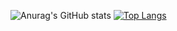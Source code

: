![Anurag's GitHub stats](https://github-readme-stats.vercel.app/api?username=luolikong950412&show_icons=true&theme=dracula&)
[![Top Langs](https://github-readme-stats.vercel.app/api/top-langs/?username=luolikong950412)](https://github.com/anuraghazra/github-readme-stats)


<!--
**luolikong950412/luolikong950412** is a ✨ _special_ ✨ repository because its `README.md` (this file) appears on your GitHub profile.

Here are some ideas to get you started:

- 🔭 I’m currently working on ...
- 🌱 I’m currently learning ...
- 👯 I’m looking to collaborate on ...
- 🤔 I’m looking for help with ...
- 💬 Ask me about ...
- 📫 How to reach me: ...
- 😄 Pronouns: ...
- ⚡ Fun fact: ...
-->
